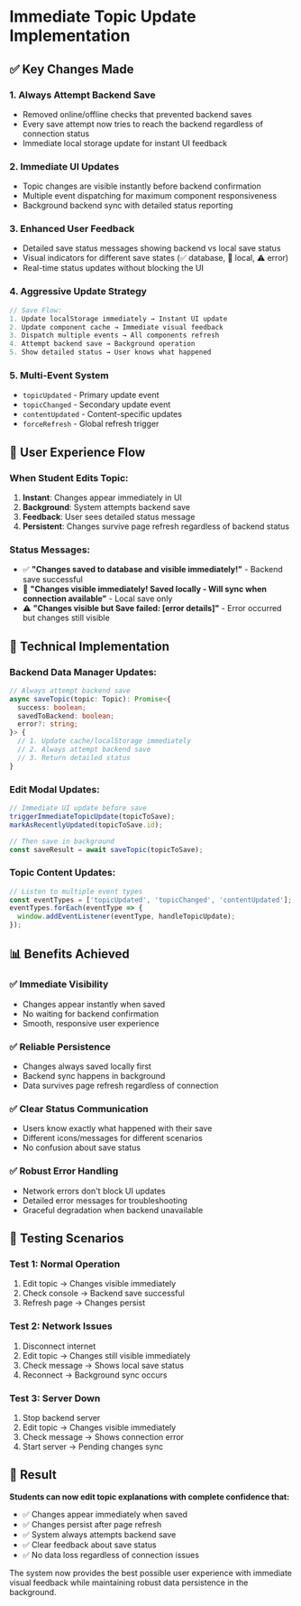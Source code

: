 # Immediate Topic Update Implementation

## ✅ Key Changes Made

### 1. **Always Attempt Backend Save**
- Removed online/offline checks that prevented backend saves
- Every save attempt now tries to reach the backend regardless of connection status
- Immediate local storage update for instant UI feedback

### 2. **Immediate UI Updates**
- Topic changes are visible instantly before backend confirmation
- Multiple event dispatching for maximum component responsiveness
- Background backend sync with detailed status reporting

### 3. **Enhanced User Feedback**
- Detailed save status messages showing backend vs local save status
- Visual indicators for different save states (✅ database, 💾 local, ⚠️ error)
- Real-time status updates without blocking the UI

### 4. **Aggressive Update Strategy**
```javascript
// Save Flow:
1. Update localStorage immediately → Instant UI update
2. Update component cache → Immediate visual feedback  
3. Dispatch multiple events → All components refresh
4. Attempt backend save → Background operation
5. Show detailed status → User knows what happened
```

### 5. **Multi-Event System**
- `topicUpdated` - Primary update event
- `topicChanged` - Secondary update event  
- `contentUpdated` - Content-specific updates
- `forceRefresh` - Global refresh trigger

## 🚀 User Experience Flow

### When Student Edits Topic:
1. **Instant**: Changes appear immediately in UI
2. **Background**: System attempts backend save
3. **Feedback**: User sees detailed status message
4. **Persistent**: Changes survive page refresh regardless of backend status

### Status Messages:
- ✅ **"Changes saved to database and visible immediately!"** - Backend save successful
- 💾 **"Changes visible immediately! Saved locally - Will sync when connection available"** - Local save only
- ⚠️ **"Changes visible but Save failed: [error details]"** - Error occurred but changes still visible

## 🔧 Technical Implementation

### Backend Data Manager Updates:
```typescript
// Always attempt backend save
async saveTopic(topic: Topic): Promise<{
  success: boolean;
  savedToBackend: boolean; 
  error?: string;
}> {
  // 1. Update cache/localStorage immediately
  // 2. Always attempt backend save
  // 3. Return detailed status
}
```

### Edit Modal Updates:
```typescript
// Immediate UI update before save
triggerImmediateTopicUpdate(topicToSave);
markAsRecentlyUpdated(topicToSave.id);

// Then save in background
const saveResult = await saveTopic(topicToSave);
```

### Topic Content Updates:
```typescript
// Listen to multiple event types
const eventTypes = ['topicUpdated', 'topicChanged', 'contentUpdated'];
eventTypes.forEach(eventType => {
  window.addEventListener(eventType, handleTopicUpdate);
});
```

## 📊 Benefits Achieved

### ✅ **Immediate Visibility**
- Changes appear instantly when saved
- No waiting for backend confirmation
- Smooth, responsive user experience

### ✅ **Reliable Persistence** 
- Changes always saved locally first
- Backend sync happens in background
- Data survives page refresh regardless of connection

### ✅ **Clear Status Communication**
- Users know exactly what happened with their save
- Different icons/messages for different scenarios
- No confusion about save status

### ✅ **Robust Error Handling**
- Network errors don't block UI updates
- Detailed error messages for troubleshooting
- Graceful degradation when backend unavailable

## 🧪 Testing Scenarios

### Test 1: Normal Operation
1. Edit topic → Changes visible immediately
2. Check console → Backend save successful
3. Refresh page → Changes persist

### Test 2: Network Issues
1. Disconnect internet
2. Edit topic → Changes still visible immediately  
3. Check message → Shows local save status
4. Reconnect → Background sync occurs

### Test 3: Server Down
1. Stop backend server
2. Edit topic → Changes visible immediately
3. Check message → Shows connection error
4. Start server → Pending changes sync

## 🎯 Result

**Students can now edit topic explanations with complete confidence that:**
- ✅ Changes appear immediately when saved
- ✅ Changes persist after page refresh
- ✅ System always attempts backend save
- ✅ Clear feedback about save status
- ✅ No data loss regardless of connection issues

The system now provides the best possible user experience with immediate visual feedback while maintaining robust data persistence in the background.